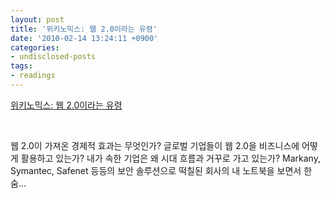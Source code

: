 ```yaml
---
layout: post
title: '위키노믹스: 웹 2.0이라는 유령'
date: '2010-02-14 13:24:11 +0900'
categories:
- undisclosed-posts
tags:
- readings
---
```


[위키노믹스: 웹 2.0이라는 유령](http://www.bloter.net/archives/22977)
  
 
  
웹 2.0이 가져온 경제적 효과는 무엇인가? 글로벌 기업들이 웹 2.0을 비즈니스에 어떻게 활용하고 있는가? 내가 속한 기업은 왜 시대 흐름과 거꾸로 가고 있는가? Markany, Symantec, Safenet 등등의 보안 솔루션으로 떡칠된 회사의 내 노트북을 보면서 한숨... 
